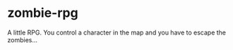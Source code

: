# zombie-rpg

A little RPG. You control a character in the map and you have to escape the zombies...
